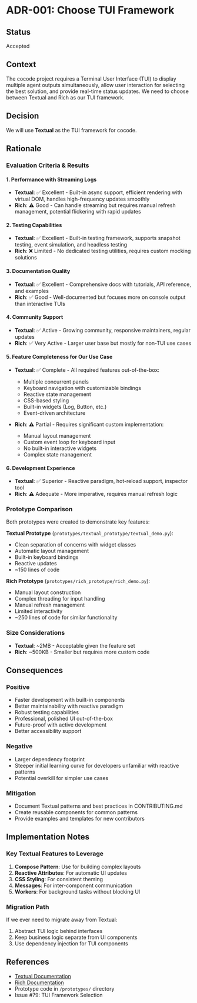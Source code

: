 # ADR-001: Choose TUI Framework

## Status
Accepted

## Context
The cocode project requires a Terminal User Interface (TUI) to display multiple agent outputs simultaneously, allow user interaction for selecting the best solution, and provide real-time status updates. We need to choose between Textual and Rich as our TUI framework.

## Decision
We will use **Textual** as the TUI framework for cocode.

## Rationale

### Evaluation Criteria & Results

#### 1. Performance with Streaming Logs
- **Textual**: ✅ Excellent - Built-in async support, efficient rendering with virtual DOM, handles high-frequency updates smoothly
- **Rich**: ⚠️ Good - Can handle streaming but requires manual refresh management, potential flickering with rapid updates

#### 2. Testing Capabilities
- **Textual**: ✅ Excellent - Built-in testing framework, supports snapshot testing, event simulation, and headless testing
- **Rich**: ❌ Limited - No dedicated testing utilities, requires custom mocking solutions

#### 3. Documentation Quality
- **Textual**: ✅ Excellent - Comprehensive docs with tutorials, API reference, and examples
- **Rich**: ✅ Good - Well-documented but focuses more on console output than interactive TUIs

#### 4. Community Support
- **Textual**: ✅ Active - Growing community, responsive maintainers, regular updates
- **Rich**: ✅ Very Active - Larger user base but mostly for non-TUI use cases

#### 5. Feature Completeness for Our Use Case
- **Textual**: ✅ Complete - All required features out-of-the-box:
  - Multiple concurrent panels
  - Keyboard navigation with customizable bindings
  - Reactive state management
  - CSS-based styling
  - Built-in widgets (Log, Button, etc.)
  - Event-driven architecture

- **Rich**: ⚠️ Partial - Requires significant custom implementation:
  - Manual layout management
  - Custom event loop for keyboard input
  - No built-in interactive widgets
  - Complex state management

#### 6. Development Experience
- **Textual**: ✅ Superior - Reactive paradigm, hot-reload support, inspector tool
- **Rich**: ⚠️ Adequate - More imperative, requires manual refresh logic

### Prototype Comparison

Both prototypes were created to demonstrate key features:

**Textual Prototype** (`prototypes/textual_prototype/textual_demo.py`):
- Clean separation of concerns with widget classes
- Automatic layout management
- Built-in keyboard bindings
- Reactive updates
- ~150 lines of code

**Rich Prototype** (`prototypes/rich_prototype/rich_demo.py`):
- Manual layout construction
- Complex threading for input handling
- Manual refresh management
- Limited interactivity
- ~250 lines of code for similar functionality

### Size Considerations
- **Textual**: ~2MB - Acceptable given the feature set
- **Rich**: ~500KB - Smaller but requires more custom code

## Consequences

### Positive
- Faster development with built-in components
- Better maintainability with reactive paradigm
- Robust testing capabilities
- Professional, polished UI out-of-the-box
- Future-proof with active development
- Better accessibility support

### Negative
- Larger dependency footprint
- Steeper initial learning curve for developers unfamiliar with reactive patterns
- Potential overkill for simpler use cases

### Mitigation
- Document Textual patterns and best practices in CONTRIBUTING.md
- Create reusable components for common patterns
- Provide examples and templates for new contributors

## Implementation Notes

### Key Textual Features to Leverage
1. **Compose Pattern**: Use for building complex layouts
2. **Reactive Attributes**: For automatic UI updates
3. **CSS Styling**: For consistent theming
4. **Messages**: For inter-component communication
5. **Workers**: For background tasks without blocking UI

### Migration Path
If we ever need to migrate away from Textual:
1. Abstract TUI logic behind interfaces
2. Keep business logic separate from UI components
3. Use dependency injection for TUI components

## References
- [Textual Documentation](https://textual.textualize.io/)
- [Rich Documentation](https://rich.readthedocs.io/)
- Prototype code in `/prototypes/` directory
- Issue #79: TUI Framework Selection
